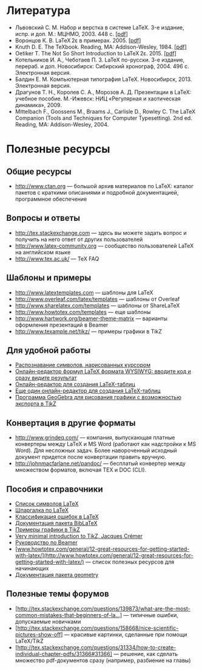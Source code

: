 Литература
==========

- Львовский С. М. Набор и верстка в системе LaTeX. 3-е издание, испр. и доп. М.: МЦНМО, 2003. 448 с. [[pdf]](http://www.mccme.ru/free-books/llang/newllang.pdf)
- Воронцов К. В. LaTeX 2ε в примерах. 2005. [[pdf]](http://www.ccas.ru/voron/download/voron05latex.pdf)
- Knuth D. E. The TeXbook. Reading, MA: Addison-Wesley, 1984. [[pdf]](http://www.ctex.org/documents/shredder/src/texbook.pdf)
- Oetiker T. The Not So Short Introduction to LaTeX 2ε. 2015. [[pdf]](https://tobi.oetiker.ch/lshort/lshort.pdf)
- Котельников И. А., Чеботаев П. З. LaTeX по-русски. 3-е издание, перераб. и доп. Новосибирск: Сибирский хронограф, 2004. 496 с. Электронная версия.
- Балдин Е. М. Компьютерная типография LaTeX. Новосибирск, 2013. Электронная версия.
- Драгунов Т. Н., Королев С. А., Морозов А. Д. Презентации в LaTeX: учебное пособие. М.-Ижевск: НИЦ «Регулярная и хаотическая динамика», 2009.
- Mittelbach F., Goossens M., Braams J., Carlisle D., Rowley C. The LaTeX Companion (Tools and Techniques for Computer Typesetting). 2nd ed. Reading, MA: Addison-Wesley, 2004.


Полезные ресурсы
================

Общие ресурсы
-------------
- http://www.ctan.org — большой архив материалов по LaTeX: каталог пакетов с краткими описаниями и подробной документацией, программное обеспечение

Вопросы и ответы
----------------
- http://tex.stackexchange.com — здесь вы можете задать вопрос и получить на него ответ от других пользователей
- http://www.latex-community.org — сообщество пользователей LaTeX на английском языке
- http://www.tex.ac.uk/ — TeX FAQ

Шаблоны и примеры
-----------------
- http://www.latextemplates.com — шаблоны для LaTeX
- http://www.overleaf.com/latex/templates — шаблоны от Overleaf
- http://www.sharelatex.com/templates — шаблоны от ShareLaTeX
- http://www.howtotex.com/templates — еще шаблоны
- http://www.hartwork.org/beamer-theme-matrix — варианты оформления презентаций в Beamer
- http://www.texample.net/tikz/ — примеры графики в TikZ

Для удобной работы
------------------
- [Распознавание символов, нарисованных курсором](http://detexify.kirelabs.org/classify.html)
- [Онлайн-редактор формул LaTeX формата WYSIWYG: вводите код и сразу видите результат](http://mathurl.com)
- [Онлайн-редактор для создания LaTeX-таблиц](http://www.tablesgenerator.com/latex_tables)
- [Еще один онлайн-редактор для создания LaTeX-таблиц](http://truben.no/latex/table)
- [Программа GeoGebra для рисования графики с возможностью экспорта в TikZ](http://www.geogebra.org/cms/ru/)

Конвертация в другие форматы
----------------------------
- http://www.grindeq.com/ — компания, выпускающая платные конвертеры между LaTeX и MS Word (работают как надстройки к MS Word). Для несложных задач. Более навороченный исходный документ придется после конвертации править вручную.
- http://johnmacfarlane.net/pandoc/ — бесплатый конвертер между множеством форматов, включая TEX и DOC (CLI).

Пособия и справочники
---------------------
- [Список символов LaTeX](http://www.ctan.org/tex-archive/info/symbols/comprehensive)
- [Шпаргалка по LaTeX](http://wch.github.io/latexsheet/latexsheet.pdf)
- [Классификация ошибок в LaTeX](http://www.cs.utexas.edu/~witchel/errorclasses.html)
- [Документация пакета BibLaTeX](http://www.ctan.org/pkg/biblatex)
- [Примеры графики в TikZ](http://www.texample.net/tikz/)
- [Very minimal introduction to TikZ, Jacques Crémer](http://cremeronline.com/LaTeX/minimaltikz.pdf)
- [Руководство по Beamer](http://ctan.uni-altai.ru/macros/latex/contrib/beamer/doc/beameruserguide.pdf)
- [www.howtotex.com/general/12-great-resources-for-getting-started-with-latex/](http://www.howtotex.com/general/12-great-resources-for-getting-started-with-latex/) — список полезных ресурсов для начинающих
- [Документация пакета geometry](http://www.ctan.org/pkg/geometry)

Полезные темы форумов
---------------------
- [http://tex.stackexchange.com/questions/139873/what-are-the-most-common-mistakes-that-beginners-of-la...] — типичные ошибки, допускаемые новичками
- [http://tex.stackexchange.com/questions/158668/nice-scientific-pictures-show-off] — красивые картинки, сделанные при помощи LaTeX/TikZ
- [http://tex.stackexchange.com/questions/31334/how-to-create-individual-chapter-pdfs/31366#31366] — решение, как сделать множество pdf-документов сразу (например, разбиение на главы)

